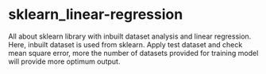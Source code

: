 # sklearn_linear-regression
All about sklearn library with inbuilt dataset analysis and linear regression.
Here, inbuilt dataset is used from sklearn. Apply test dataset and check mean square error, more the number of datasets provided for training model will provide more optimum output.
